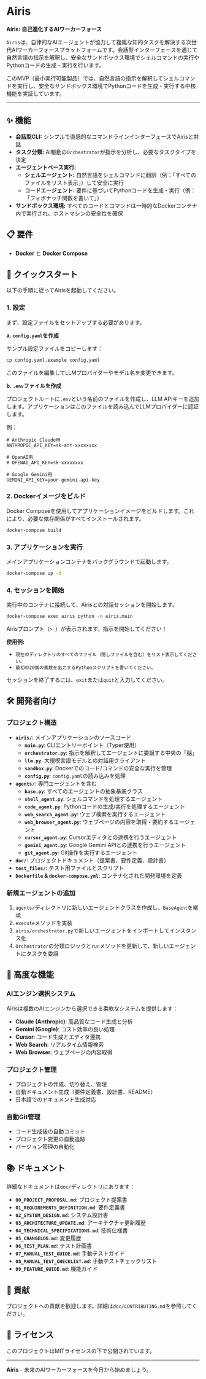 # Airis

**Airis: 自己進化するAIワーカーフォース**

`Airis`は、自律的なAIエージェントが協力して複雑な知的タスクを解決する次世代AIワーカーフォースプラットフォームです。会話型インターフェースを通じて自然言語の指示を解釈し、安全なサンドボックス環境でシェルコマンドの実行やPythonコードの生成・実行を行います。

このMVP（最小実行可能製品）では、自然言語の指示を解釈してシェルコマンドを実行し、安全なサンドボックス環境でPythonコードを生成・実行する中核機能を実証しています。

---

## ✨ 機能

- **会話型CLI:** シンプルで直感的なコマンドラインインターフェースでAirisと対話
- **タスク分類:** AI駆動の`Orchestrator`が指示を分析し、必要なタスクタイプを決定
- **エージェントベース実行:**
    - **シェルエージェント:** 自然言語をシェルコマンドに翻訳（例：「すべてのファイルをリスト表示」）して安全に実行
    - **コードエージェント:** 要件に基づいてPythonコードを生成・実行（例：「フィボナッチ関数を書いて」）
- **サンドボックス環境:** すべてのコードとコマンドは一時的なDockerコンテナ内で実行され、ホストマシンの安全性を確保

## 📋 要件

- **Docker** と **Docker Compose**

## 🚀 クイックスタート

以下の手順に従ってAirisを起動してください。

### 1. 設定

まず、設定ファイルをセットアップする必要があります。

**a. `config.yaml`を作成**

サンプル設定ファイルをコピーします：

```bash
cp config.yaml.example config.yaml
```

このファイルを編集してLLMプロバイダーやモデル名を変更できます。

**b. `.env`ファイルを作成**

プロジェクトルートに`.env`という名前のファイルを作成し、LLM APIキーを追加します。アプリケーションはこのファイルを読み込んでLLMプロバイダーに認証します。

例：

```
# Anthropic Claude用
ANTHROPIC_API_KEY=sk-ant-xxxxxxxx

# OpenAI用
# OPENAI_API_KEY=sk-xxxxxxxx

# Google Gemini用
GEMINI_API_KEY=your-gemini-api-key
```

### 2. Dockerイメージをビルド

Docker Composeを使用してアプリケーションイメージをビルドします。これにより、必要な依存関係がすべてインストールされます。

```bash
docker-compose build
```

### 3. アプリケーションを実行

メインアプリケーションコンテナをバックグラウンドで起動します。

```bash
docker-compose up -d
```

### 4. セッションを開始

実行中のコンテナに接続して、Airisとの対話セッションを開始します。

```bash
docker-compose exec airis python -m airis.main
```

Airisプロンプト（`> `）が表示されます。指示を開始してください！

**使用例:**
- `現在のディレクトリのすべてのファイル（隠しファイルを含む）をリスト表示してください。`
- `最初の20個の素数を出力するPythonスクリプトを書いてください。`

セッションを終了するには、`exit`または`quit`と入力してください。

## 🛠️ 開発者向け

### プロジェクト構造

- **`airis/`**: メインアプリケーションのソースコード
    - **`main.py`**: CLIエントリーポイント（Typer使用）
    - **`orchestrator.py`**: 指示を解釈してエージェントに委譲する中央の「脳」
    - **`llm.py`**: 大規模言語モデルとの対話用クライアント
    - **`sandbox.py`**: Dockerでのコード/コマンドの安全な実行を管理
    - **`config.py`**: `config.yaml`の読み込みを処理
- **`agents/`**: 専門エージェントを含む
    - **`base.py`**: すべてのエージェントの抽象基底クラス
    - **`shell_agent.py`**: シェルコマンドを処理するエージェント
    - **`code_agent.py`**: Pythonコードの生成/実行を処理するエージェント
    - **`web_search_agent.py`**: ウェブ検索を実行するエージェント
    - **`web_browser_agent.py`**: ウェブページの内容を取得・要約するエージェント
    - **`cursor_agent.py`**: Cursorエディタとの連携を行うエージェント
    - **`gemini_agent.py`**: Google Gemini APIとの連携を行うエージェント
    - **`git_agent.py`**: Git操作を実行するエージェント
- **`doc/`**: プロジェクトドキュメント（提案書、要件定義、設計書）
- **`test_files/`**: テスト用ファイルとスクリプト
- **`Dockerfile` & `docker-compose.yml`**: コンテナ化された開発環境を定義

### 新規エージェントの追加

1. `agents/`ディレクトリに新しいエージェントクラスを作成し、`BaseAgent`を継承
2. `execute`メソッドを実装
3. `airis/orchestrator.py`で新しいエージェントをインポートしてインスタンス化
4. `Orchestrator`の分類ロジックと`run`メソッドを更新して、新しいエージェントにタスクを委譲

## 🔧 高度な機能

### AIエンジン選択システム

Airisは複数のAIエンジンから選択できる柔軟なシステムを提供します：

- **Claude (Anthropic)**: 高品質なコード生成と分析
- **Gemini (Google)**: コスト効率の良い処理
- **Cursor**: コード生成とエディタ連携
- **Web Search**: リアルタイム情報検索
- **Web Browser**: ウェブページの内容取得

### プロジェクト管理

- プロジェクトの作成、切り替え、管理
- 自動ドキュメント生成（要件定義書、設計書、README）
- 日本語でのドキュメント生成対応

### 自動Git管理

- コード生成後の自動コミット
- プロジェクト変更の自動追跡
- バージョン管理の自動化

## 📚 ドキュメント

詳細なドキュメントは`doc/`ディレクトリにあります：

- **`00_PROJECT_PROPOSAL.md`**: プロジェクト提案書
- **`01_REQUIREMENTS_DEFINITION.md`**: 要件定義書
- **`02_SYSTEM_DESIGN.md`**: システム設計書
- **`03_ARCHITECTURE_UPDATE.md`**: アーキテクチャ更新履歴
- **`04_TECHNICAL_SPECIFICATIONS.md`**: 技術仕様書
- **`05_CHANGELOG.md`**: 変更履歴
- **`06_TEST_PLAN.md`**: テスト計画書
- **`07_MANUAL_TEST_GUIDE.md`**: 手動テストガイド
- **`08_MANUAL_TEST_CHECKLIST.md`**: 手動テストチェックリスト
- **`09_FEATURE_GUIDE.md`**: 機能ガイド

## 🤝 貢献

プロジェクトへの貢献を歓迎します。詳細は`doc/CONTRIBUTING.md`を参照してください。

## 📄 ライセンス

このプロジェクトはMITライセンスの下で公開されています。

---

**Airis** - 未来のAIワーカーフォースを今日から始めましょう。

